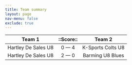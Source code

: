 ```yaml
---
title: Team summary
layout: page
nav-menu: false
exclude: true
---
```




|       Team 1        |  ::Score::  |      Team 2       |
|:-------------------:|:-----------:|:-----------------:|
| Hartley De Sales U8 | 0 &mdash; 4 | K-Sports Colts U8 |
| Hartley De Sales U8 | 2 &mdash; 0 | Barming U8 Blues  |

 <br /><br /><br />